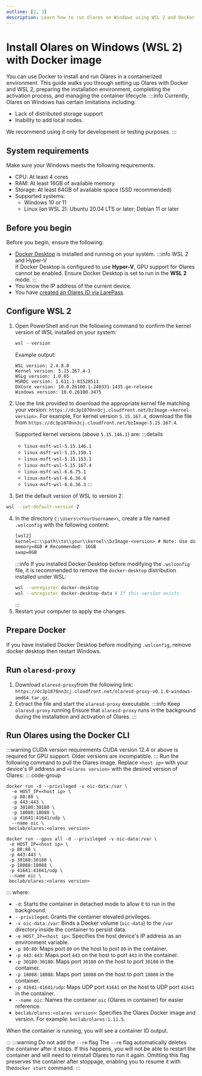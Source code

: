 ```yaml
---
outline: [2, 3]
description: Learn how to run Olares on Windows using WSL 2 and Docker, including system preparation, configuration, and container management.
---
```

# Install Olares on Windows (WSL 2) with Docker image

You can use Docker to install and run Olares in a containerized environment. This guide walks you through setting up Olares with Docker and WSL 2, preparing the installation environment, completing the activation process, and managing the container lifecycle.
:::info
Currently, Olares on Windows has certain limitations including:
- Lack of distributed storage support
- Inability to add local nodes.

We recommend using it only for development or testing purposes.
:::
## System requirements
Make sure your Windows meets the following requirements.
- CPU: At least 4 cores
- RAM: At least 16GB of available memory
- Storage: At least 64GB of available space (SSD recommended)
- Supported systems:
    - Windows 10 or 11
    - Linux (on WSL 2): Ubuntu 20.04 LTS or later; Debian 11 or later

## Before you begin
Before you begin, ensure the following:
- [Docker Desktop](https://docs.docker.com/desktop/setup/install/windows-install/)  is installed and running on your system.
  :::info WSL 2 and Hyper-V  
  If Docker Desktop is configured to use **Hyper-V**, GPU support for Olares cannot be enabled. Ensure Docker Desktop is set to run in the **WSL 2** mode.
  :::
- You know the IP address of the current device.
- You have [created an Olares ID via LarePass](create-olares-id.md).

## Configure WSL 2
1. Open PowerShell and run the following command to confirm the kernel version of WSL installed on your system:
   ```powershell
   wsl --version
   ```
   Example output:
   ```PowerShell{2}
   WSL version: 2.4.8.0
   Kernel version: 5.15.167.4-1
   WSLg version: 1.0.65
   MSRDC version: 1.611.1-81528511
   DXCore version: 10.0.26100.1-240331-1435.ge-release
   Windows version: 10.0.26100.3475
   ```
2. Use the link provided to download the appropriate kernel file matching your version: `https://dc3p1870nn3cj.cloudfront.net/bzImage-<kernel-version>`.
   For example, For kernel version `5.15.167.4`, download the file from `https://dc3p1870nn3cj.cloudfront.net/bzImage-5.15.167.4`.

   Supported kernel versions (above `5.15.146.1`) are:
   :::details
   -  `linux-msft-wsl-5.15.146.1`
   -  `linux-msft-wsl-5.15.150.1`
   -  `linux-msft-wsl-5.15.153.1`
   -  `linux-msft-wsl-5.15.167.4`
   -  `linux-msft-wsl-6.6.75.1`
   -  `linux-msft-wsl-6.6.36.6`
   -  `linux-msft-wsl-6.6.36.3`
   :::
3. Set the default version of WSL to version 2:
  ```bash
  wsl --set-default-version 2
  ```
4. In the directory `C:\Users\<YourUsername>\`, create a file named `.wslconfig` with the following content:
   ```txt
   [wsl2]
   kernel=c:\\path\\to\\your\\kernel\\bzImage-<version> # Note: Use double backslashes (\\) as path separators
   memory=8GB # Recommended: 16GB
   swap=0GB
   ```
   :::info
   If you installed Docker Desktop before modifying the `.wslconfig` file, it is recommended to remove the `docker-desktop` distribution installed under WSL:
   ```bash
   wsl --unregister docker-desktop
   wsl --unregister docker-desktop-data # If this version exists
   ```
   :::
5. Restart your computer to apply the changes.

## Prepare Docker
If you have installed Docker Desktop before modifying `.wslconfig`, remove docker desktop then restart Windows.
   
## Run `olaresd-proxy`
1. Download `olaresd-proxy`from the following link: `https://dc3p1870nn3cj.cloudfront.net/olaresd-proxy-v0.1.0-windows-amd64.tar.gz`.
2. Extract the file and start the `olaresd-proxy` executable.
   :::info Keep `olaresd-proxy` running
   Ensure that `olaresd-proxy` runs in the background during the installation and activation of Olares.
   :::

## Run Olares using the Docker CLI
:::warning CUDA version requirements
CUDA version 12.4 or above is required for GPU support. Older versions are incompatible.
:::
Run the following command to pull the Olares image.
Replace `<host ip>` with your device's IP address and `<olares version>` with the desired version of Olares:
::: code-group
```bash{2,9} [Without GPU support]
docker run -d --privileged -v oic-data:/var \
  -e HOST_IP=<host ip> \
  -p 80:80 \
  -p 443:443 \
  -p 30180:30180 \
  -p 18088:18088 \
  -p 41641:41641/udp \
  --name oic \
 beclab/olares:<olares version>
```
```bash{1,2,9} [With GPU support]
docker run --gpus all -d --privileged -v oic-data:/var \
 -e HOST_IP=<host ip> \
 -p 80:80 \
 -p 443:443 \
 -p 30180:30180 \
 -p 18088:18088 \
 -p 41641:41641/udp \
 --name oic \
 beclab/olares:<olares version>
```
:::
where:
  - `-d`: Starts the container in detached mode to allow it to run in the background.
  - `--privileged`: Grants the container elevated privileges.
  - `-v oic-data:/var`: Binds a Docker volume (`oic-data`) to the `/var` directory inside the container to persist data.
  - `-e HOST_IP=<host ip>`: Specifies the host device's IP address as an environment variable.
  - `-p 80:80`: Maps port `80` on the host to port `80` in the container.
  - `-p 443:443`: Maps port `443` on the host to port `443` in the container.
  - `-p 30180:30180`: Maps port `30180` on the host to port `30180` in the container.
  - `-p 18088:18088`: Maps port `18088` on the host to port `18088` in the container.
  - `-p 41641:41641/udp`: Maps UDP port `41641` on the host to UDP port `41641` in the container.
  - `--name oic`: Names the container `oic` (Olares in container) for easier reference.
  - `beclab/olares:<olares version>`: Specifies the Olares Docker image and version. For example: `beclab/olares:1.11.5`.

When the container is running, you will see a container ID output.

:::
:::warning Do not add the `--rm` flag
The `--rm` flag automatically deletes the container after it stops. If this happens, you will not be able to restart the container and will need to reinstall Olares to run it again. Omitting this flag preserves the container after stoppage, enabling you to resume it with the`docker start` command.
:::

<!--@include: ./install-and-activate-olares.md-->

<!--@include: ./manage-olares-container.md-->

<!--@include: ./reusables.md{35,39}-->
